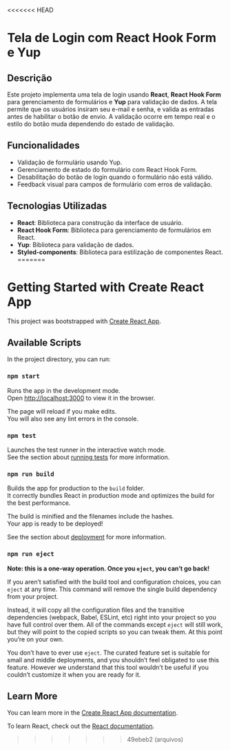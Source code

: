 <<<<<<< HEAD
# Tela de Login com React Hook Form e Yup

## Descrição

Este projeto implementa uma tela de login usando **React**, **React Hook Form** para gerenciamento de formulários e **Yup** para validação de dados. A tela permite que os usuários insiram seu e-mail e senha, e valida as entradas antes de habilitar o botão de envio. A validação ocorre em tempo real e o estilo do botão muda dependendo do estado de validação.

## Funcionalidades

- Validação de formulário usando Yup.
- Gerenciamento de estado do formulário com React Hook Form.
- Desabilitação do botão de login quando o formulário não está válido.
- Feedback visual para campos de formulário com erros de validação.

## Tecnologias Utilizadas

- **React**: Biblioteca para construção da interface de usuário.
- **React Hook Form**: Biblioteca para gerenciamento de formulários em React.
- **Yup**: Biblioteca para validação de dados.
- **Styled-components**: Biblioteca para estilização de componentes React.
=======
# Getting Started with Create React App

This project was bootstrapped with [Create React App](https://github.com/facebook/create-react-app).

## Available Scripts

In the project directory, you can run:

### `npm start`

Runs the app in the development mode.\
Open [http://localhost:3000](http://localhost:3000) to view it in the browser.

The page will reload if you make edits.\
You will also see any lint errors in the console.

### `npm test`

Launches the test runner in the interactive watch mode.\
See the section about [running tests](https://facebook.github.io/create-react-app/docs/running-tests) for more information.

### `npm run build`

Builds the app for production to the `build` folder.\
It correctly bundles React in production mode and optimizes the build for the best performance.

The build is minified and the filenames include the hashes.\
Your app is ready to be deployed!

See the section about [deployment](https://facebook.github.io/create-react-app/docs/deployment) for more information.

### `npm run eject`

**Note: this is a one-way operation. Once you `eject`, you can’t go back!**

If you aren’t satisfied with the build tool and configuration choices, you can `eject` at any time. This command will remove the single build dependency from your project.

Instead, it will copy all the configuration files and the transitive dependencies (webpack, Babel, ESLint, etc) right into your project so you have full control over them. All of the commands except `eject` will still work, but they will point to the copied scripts so you can tweak them. At this point you’re on your own.

You don’t have to ever use `eject`. The curated feature set is suitable for small and middle deployments, and you shouldn’t feel obligated to use this feature. However we understand that this tool wouldn’t be useful if you couldn’t customize it when you are ready for it.

## Learn More

You can learn more in the [Create React App documentation](https://facebook.github.io/create-react-app/docs/getting-started).

To learn React, check out the [React documentation](https://reactjs.org/).
>>>>>>> 49ebeb2 (arquivos)
